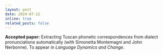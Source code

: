 ```yaml
---
layout: post
date: 2024-07-22
inline: true
related_posts: false
---
```


**Accepted paper:** Extracting Tuscan phonetic correspondences from dialect pronunciations automatically (with Simonetta Montemagni and John Nerbonne). To appear in *Language Dynamics and Change*.